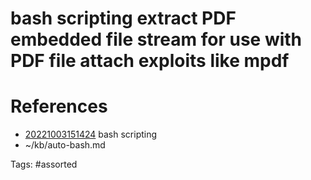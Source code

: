 # bash scripting extract PDF embedded file stream for use with PDF file attach exploits like mpdf

# References
- [20221003151424](/zet/20221003151424/README.md) bash scripting
- ~/kb/auto-bash.md

Tags:
    #assorted
